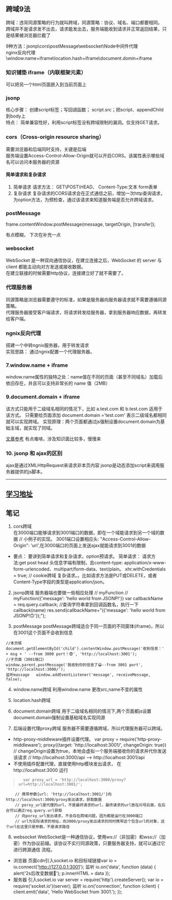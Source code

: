 ## 跨域9法
跨域：违背同源策略的行为就叫跨域，同源策略：协议、域名、端口都要相同。    
跨域并不是请求发不出去，请求能发出去，服务端能收到请求并正常返回结果，只是结果被浏览器拦截了

9种方法：jsonp\cors\postMessage\websocket\Node中间件代理\
nginx反向代理\window.name+iframe\location.hash+iframe\document.domin+iframe

### 知识铺垫 iframe（内联框架元素）
可以把另一个html页面嵌入到当前页面上

### jsonp
核心步骤： 创建script标签；写回调函数； script.src；把script、appendChild到body上    
特点： 简单兼容性好，利用script标签没有跨域限制的漏洞。仅支持GET请求。


### cors（Cross-origin resource sharing）
需要浏览器和后端同时支持，关键是后端     
服务端设置Access-Control-Allow-Origin就可以开启CORS。该属性表示哪些域名可以访问本服务器的资源
#### 简单请求和复杂请求
1. 简单请求
请求方法： GET\POST\HEAD、 Content-Type:文本 form表单
2. 复杂请求
复杂请求的CORS请求会在正式通信之前，增加一次http查询请求，为option方法，为预检查，通过该请求来知道服务端是否允许跨域请求。



### postMessage
frame.contentWindow.postMessage(message, targetOrigin, [transfer]);

有点模糊， 下次在补充一点


### websocket
WebSocket 是一种双向通信协议，在建立连接之后，WebSocket 的 server 与 client 都能主动向对方发送或接收数据。    
在建立联接的时候需要http协议，连接建立好了就不需要了。


### 代理服务器
同源策略是浏览器需要遵守的标准，如果是服务器向服务器请求就不需要遵循同源策略。    
代理服务器接受客户端请求，将请求转发给服务器，拿到服务器响应数据，再转发给客户端。   


### ngnix反向代理
搭建一个中转ngnix服务器，用于转发请求    
实现思路： 通过ngnix配置一个代理服务器。


### 7.window.name + iframe
window.name属性的独特之处：name值在不同的页面（甚至不同域名）加载后依旧存在，并且可以支持非常长的 name 值（2MB）



### 9.document.domain + iframe
该方式只能用于二级域名相同的情况下，比如 a.test.com 和 b.test.com 适用于该方式。
只需要给页面添加 document.domain ='test.com' 表示二级域名都相同就可以实现跨域。
实现原理：两个页面都通过js强制设置document.domain为基础主域，就实现了同域。



[文章参考](https://juejin.im/post/5c23993de51d457b8c1f4ee1#heading-15)
有点难啃，涉及知识面比较多，慢慢来


### 10. jsonp 和 ajax的区别
ajax是通过XMLHttpRequest来请求非本页内容
jsonp是动态添加script来调用服务器提供的js脚本。


------------------------------------------------------------

## [学习地址](https://github.com/FatDong1/cross-domain)


## 笔记
1. cors跨域  
在3000端口能够请求到3001端口的数据，即在一个域能请求到另一个域的数据
// 小例子的实现。 3001端口设置相应头:  "Access-Control-Allow-Origin": 'url',在3000端口的页面上发送ajax就能请求到3001的数据
- 要点： 要讲到简单请求和复杂请求，option预请求。
简单请求： 请求方法:get post head 头信息字端有限制，且content-type: application/x-www-form-urlencoded、multipart/form-data、text/plain。
xhr.withCredentials = true;  // cookie跨域
复杂请求。。比如请求方法是PUT或DELETE，或者Content-Type字段的类型是application/json。

2. jsonp跨域 
服务器端也要做一些相应处理
// myFunction
// myFunction({'message': 'hello world from JSONP!'})
var callbackName = req.query.callback;     //查询字符串拿到回调函数名，执行一下callback(name)
res.send(callbackName+"({'message': 'hello world from JSONP!🙃'});");

3. postMessage
postMessage跨域适合于同一页面的不同窗体(iframe)，所以在3001这个页面不会收到信息
 ```
 //本页框
 document.getElementById('child').contentWindow.postMessage('收到信息：' + msg + ' --from 3000 port！😨', 'http://localhost:3001');
 //子页面（3001端口）
 window.parent.postMessage('我收到你的信息了😀--from 3001 port', 'http://localhost:3000/');
监听massage   window.addEventListener('message', receiveMessage, false);
```

4.  window.name跨域
利用window.name 更改src,name不变的属性

5. location.hash跨域

6. document.domain跨域
用于二级域名相同的情况下,两个页面都js设置document.domain强制设置基础域名实现同源

7. 后端设置代理proxy跨域
服务器不需要遵循跨域，所以代理服务器可以跨域。
- http-proxy-middleware插件设置代理。
var proxy = require('http-proxy-middleware');
proxy({target: 'http://localhost:3001/', changeOrigin: true})
// changeOrigin设置为true，本地会虚拟一个服务端接收你的请求并代你发送该请求
// http://localhost:3000/api   -->   http://localhost:3001/api
- 不使用插件配置代理，直接使用http模块发出请求， 在 http://localhost:3000 运行
>       var proxy_url = 'http://localhost:3000/proxy?url=http://localhost:3001/';
        // 携带参数{url: 'http://localhost:3001/'}向http://localhost:3000/proxy发出请求，获取数据
        // porxy_url是代理的url，不是最终请求的url，最终请求的url放在问号后面，在后台可以通过req.query.url获取
        // 向porxy_url发出请求，不会存在跨域问题，因为都是运行在3000端口
        // url为实际请求的地址，向3000/proxy发出请求的同时携带这个包含url的对象，这个url在这里只是参数，不是请求路径


8. websocket
WebSocket是一种通信协议，使用ws://（非加密）和wss://（加密）作为协议前缀。该协议不实行同源政策，只要服务器支持，就可以通过它进行跨源通信
流程。 
- 浏览器
    页面cdn引入socket.io
    和目标域链接var io = io.connect('http://127.0.0.1:3001');
    监听 io.on('data', function (data) {
            alert('2s后改变数据👻');
            p.innerHTML = data
        });
- 服务器
    引入socket.io
    var server = require('http').createServer();
    var io = require('socket.io')(server);
监听
    io.on('connection', function (client) {
        client.emit('data', 'Hello WebSocket from 3001.');
    });